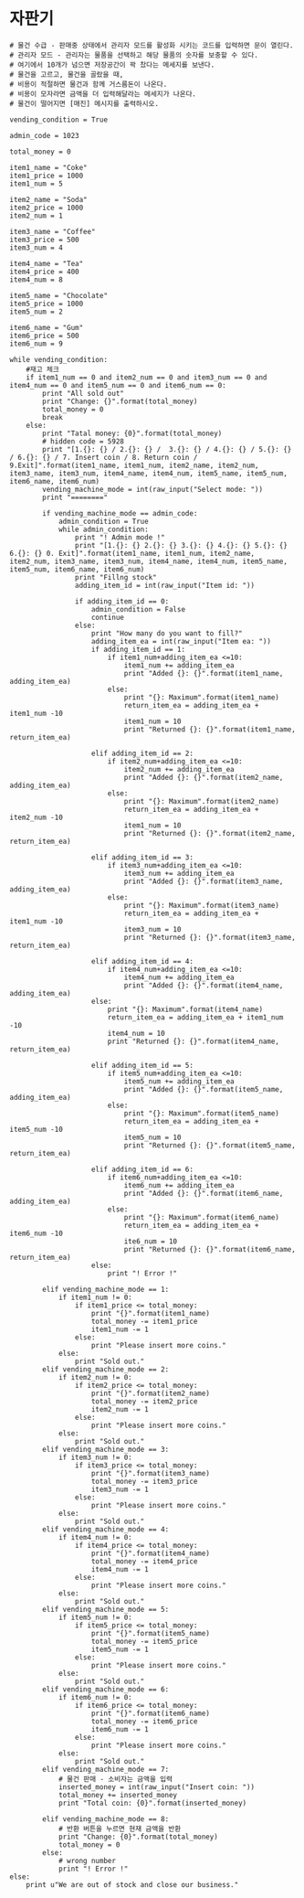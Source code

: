 
# 자판기 
    # 물건 수급 - 판매중 상태에서 관리자 모드를 활성화 시키는 코드를 입력하면 문이 열린다.
    # 관리자 모드 - 관리자는 물품을 선택하고 해당 물품의 숫자를 보충할 수 있다. 
    # 여기에서 10개가 넘으면 저장공간이 꽉 찼다는 메세지를 보낸다. 
    # 물건을 고르고, 물건을 골랐을 때, 
    # 비용이 적절하면 물건과 함께 거스름돈이 나온다.
    # 비용이 모자라면 금액을 더 입력해달라는 메세지가 나온다. 
    # 물건이 떨어지면 [매진] 메시지를 출력하시오.

    vending_condition = True

    admin_code = 1023

    total_money = 0 

    item1_name = "Coke"
    item1_price = 1000
    item1_num = 5

    item2_name = "Soda"
    item2_price = 1000
    item2_num = 1

    item3_name = "Coffee"
    item3_price = 500
    item3_num = 4

    item4_name = "Tea"
    item4_price = 400
    item4_num = 8

    item5_name = "Chocolate"
    item5_price = 1000
    item5_num = 2

    item6_name = "Gum"
    item6_price = 500
    item6_num = 9

    while vending_condition:
        #재고 체크
        if item1_num == 0 and item2_num == 0 and item3_num == 0 and item4_num == 0 and item5_num == 0 and item6_num == 0:
            print "All sold out"
            print "Change: {}".format(total_money)
            total_money = 0
            break
        else:
            print "Tatal money: {0}".format(total_money) 
            # hidden code = 5928
            print "[1.{}: {} / 2.{}: {} /  3.{}: {} / 4.{}: {} / 5.{}: {} / 6.{}: {} / 7. Insert coin / 8. Return coin /            9.Exit]".format(item1_name, item1_num, item2_name, item2_num, item3_name, item3_num, item4_name, item4_num, item5_name, item5_num, item6_name, item6_num)
            vending_machine_mode = int(raw_input("Select mode: "))
            print "========"
    
            if vending_machine_mode == admin_code:
                admin_condition = True
                while admin_condition:
                    print "! Admin mode !"
                    print "[1.{}: {} 2.{}: {} 3.{}: {} 4.{}: {} 5.{}: {} 6.{}: {} 0. Exit]".format(item1_name, item1_num, item2_name, item2_num, item3_name, item3_num, item4_name, item4_num, item5_name, item5_num, item6_name, item6_num)
                    print "Fillng stock" 
                    adding_item_id = int(raw_input("Item id: "))
                
                    if adding_item_id == 0:
                        admin_condition = False
                        continue
                    else:
                        print "How many do you want to fill?" 
                        adding_item_ea = int(raw_input("Item ea: "))
                        if adding_item_id == 1:
                            if item1_num+adding_item_ea <=10:
                                item1_num += adding_item_ea
                                print "Added {}: {}".format(item1_name, adding_item_ea)
                            else:
                                print "{}: Maximum".format(item1_name)
                                return_item_ea = adding_item_ea + item1_num -10
                                item1_num = 10
                                print "Returned {}: {}".format(item1_name, return_item_ea)
                            
                        elif adding_item_id == 2:
                            if item2_num+adding_item_ea <=10:
                                item2_num += adding_item_ea
                                print "Added {}: {}".format(item2_name, adding_item_ea)
                            else:
                                print "{}: Maximum".format(item2_name)
                                return_item_ea = adding_item_ea + item2_num -10
                                item1_num = 10
                                print "Returned {}: {}".format(item2_name, return_item_ea)
                            
                        elif adding_item_id == 3:
                            if item3_num+adding_item_ea <=10:
                                item3_num += adding_item_ea
                                print "Added {}: {}".format(item3_name, adding_item_ea)
                            else:
                                print "{}: Maximum".format(item3_name)
                                return_item_ea = adding_item_ea + item1_num -10
                                item3_num = 10
                                print "Returned {}: {}".format(item3_name, return_item_ea)
                            
                        elif adding_item_id == 4:
                            if item4_num+adding_item_ea <=10:
                                item4_num += adding_item_ea
                                print "Added {}: {}".format(item4_name, adding_item_ea)
                        else:
                            print "{}: Maximum".format(item4_name)
                            return_item_ea = adding_item_ea + item1_num -10
                            item4_num = 10
                            print "Returned {}: {}".format(item4_name, return_item_ea)
                            
                        elif adding_item_id == 5:
                            if item5_num+adding_item_ea <=10:
                                item5_num += adding_item_ea
                                print "Added {}: {}".format(item5_name, adding_item_ea)
                            else:
                                print "{}: Maximum".format(item5_name)
                                return_item_ea = adding_item_ea + item5_num -10
                                item5_num = 10
                                print "Returned {}: {}".format(item5_name, return_item_ea)
                            
                        elif adding_item_id == 6:
                            if item6_num+adding_item_ea <=10:
                                item6_num += adding_item_ea
                                print "Added {}: {}".format(item6_name, adding_item_ea)
                            else:
                                print "{}: Maximum".format(item6_name)
                                return_item_ea = adding_item_ea + item6_num -10
                                ite6_num = 10
                                print "Returned {}: {}".format(item6_name, return_item_ea)
                        else:
                            print "! Error !"
            
            elif vending_machine_mode == 1:
                if item1_num != 0:
                    if item1_price <= total_money:
                        print "{}".format(item1_name)
                        total_money -= item1_price
                        item1_num -= 1
                    else:
                        print "Please insert more coins."
                else:
                    print "Sold out."
            elif vending_machine_mode == 2:
                if item2_num != 0:
                    if item2_price <= total_money:
                        print "{}".format(item2_name)
                        total_money -= item2_price
                        item2_num -= 1
                    else:
                        print "Please insert more coins."
                else:
                    print "Sold out."
            elif vending_machine_mode == 3:
                if item3_num != 0:
                    if item3_price <= total_money:
                        print "{}".format(item3_name)
                        total_money -= item3_price
                        item3_num -= 1
                    else:
                        print "Please insert more coins."
                else:
                    print "Sold out."
            elif vending_machine_mode == 4:
                if item4_num != 0:
                    if item4_price <= total_money:
                        print "{}".format(item4_name)
                        total_money -= item4_price
                        item4_num -= 1
                    else:
                        print "Please insert more coins."
                else:
                    print "Sold out."
            elif vending_machine_mode == 5:
                if item5_num != 0:
                    if item5_price <= total_money:
                        print "{}".format(item5_name)
                        total_money -= item5_price
                        item5_num -= 1
                    else:
                        print "Please insert more coins."
                else:
                    print "Sold out."
            elif vending_machine_mode == 6:
                if item6_num != 0:
                    if item6_price <= total_money:
                        print "{}".format(item6_name)
                        total_money -= item6_price
                        item6_num -= 1
                    else:
                        print "Please insert more coins."
                else:
                    print "Sold out."
            elif vending_machine_mode == 7:
                # 물건 판매 - 소비자는 금액을 입력
                inserted_money = int(raw_input("Insert coin: "))
                total_money += inserted_money
                print "Total coin: {0}".format(inserted_money)
        
            elif vending_machine_mode == 8:
                # 반환 버튼을 누르면 현재 금액을 반환
                print "Change: {0}".format(total_money)
                total_money = 0
            else: 
                # wrong number
                print "! Error !" 
    else: 
        print u"We are out of stock and close our business."
